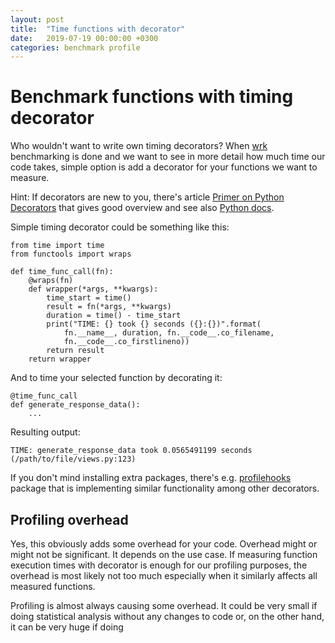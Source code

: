 ```yaml
---
layout: post
title:  "Time functions with decorator"
date:   2019-07-19 00:00:00 +0300
categories: benchmark profile
---
```


# Benchmark functions with timing decorator

Who wouldn't want to write own timing decorators? When [wrk](benchmark_with_wrk.md) benchmarking is done and we want to see in more detail how much time our code takes, simple option is add a decorator for your functions we want to measure. 

Hint: If decorators are new to you, there's article [Primer on Python Decorators](https://realpython.com/primer-on-python-decorators/) that gives good overview and see also [Python docs]().

Simple timing decorator could be something like this:

```
from time import time
from functools import wraps

def time_func_call(fn):
    @wraps(fn)
    def wrapper(*args, **kwargs):
        time_start = time()
        result = fn(*args, **kwargs)
        duration = time() - time_start
        print("TIME: {} took {} seconds ({}:{})".format(
            fn.__name__, duration, fn.__code__.co_filename,
            fn.__code__.co_firstlineno))
        return result
    return wrapper
```

And to time your selected function by decorating it:

```
@time_func_call
def generate_response_data():
    ...
```

Resulting output:

```
TIME: generate_response_data took 0.0565491199 seconds (/path/to/file/views.py:123)
```

If you don't mind installing extra packages, there's e.g. [profilehooks](https://github.com/mgedmin/profilehooks) package that is implementing similar functionality among other decorators. 

## Profiling overhead

Yes, this obviously adds some overhead for your code. Overhead might or might not be significant. It depends on the use case. If measuring function execution times with decorator is enough for our profiling purposes, the overhead is most likely not too much especially when it similarly affects all measured functions.

Profiling is almost always causing some overhead. It could be very small if doing statistical analysis without any changes to code or, on the other hand, it can be very huge if doing 

